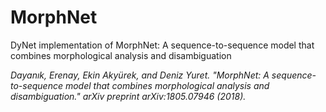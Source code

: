 # MorphNet
DyNet implementation of MorphNet: A sequence-to-sequence model that combines morphological analysis and disambiguation

*Dayanık, Erenay, Ekin Akyürek, and Deniz Yuret. "MorphNet: A sequence-to-sequence model that combines morphological analysis and disambiguation." arXiv preprint arXiv:1805.07946 (2018).*
